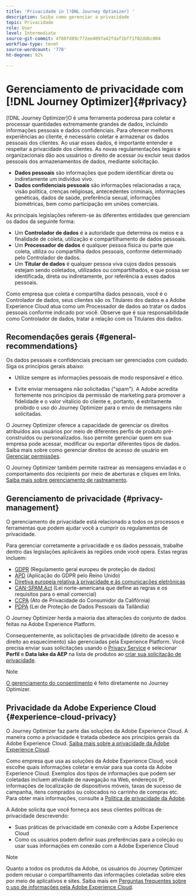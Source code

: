 ```yaml
---
title: 'Privacidade in [!DNL Journey Optimizer] '
description: Saiba como gerenciar a privacidade
topic: Privacidade
role: User
level: Intermediate
source-git-commit: 4f80fd89c772ee4097a42fdaf1bff1f02ddbc004
workflow-type: tm+mt
source-wordcount: '778'
ht-degree: 92%

---
```



# Gerenciamento de privacidade com [!DNL Journey Optimizer]{#privacy}

[!DNL Journey Optimizer]O é uma ferramenta poderosa para coletar e processar quantidades extremamente grandes de dados, incluindo informações pessoais e dados confidenciais. Para oferecer melhores experiências ao cliente, é necessário coletar e armazenar os dados pessoais dos clientes. Ao usar esses dados, é importante entender e respeitar a privacidade dos clientes. As novas regulamentações legais e organizacionais dão aos usuários o direito de acessar ou excluir seus dados pessoais dos armazenamentos de dados, mediante solicitação.

* **Dados pessoais** são informações que podem identificar direta ou indiretamente um indivíduo vivo.
* **Dados confidenciais pessoais** são informações relacionadas a raça, visão política, crenças religiosas, antecedentes criminais, informações genéticas, dados de saúde, preferência sexual, informações biométricas, bem como participação em uniões comerciais.

As principais legislações referem-se às diferentes entidades que gerenciam os dados da seguinte forma:

* Um **Controlador de dados** é a autoridade que determina os meios e a finalidade de coleta, utilização e compartilhamento de dados pessoais.
* Um **Processador de dados** é qualquer pessoa física ou parte que coleta, utiliza ou compartilha dados pessoais, conforme determinado pelo Controlador de dados.
* Um **Titular de dados** é qualquer pessoa viva cujos dados pessoais estejam sendo coletados, utilizados ou compartilhados, e que possa ser identificada, direta ou indiretamente, por referência a esses dados pessoais.

Como empresa que coleta e compartilha dados pessoais, você é o Controlador de dados, seus clientes são os Titulares dos dados e a Adobe Experience Cloud atua como um Processador de dados ao tratar os dados pessoais conforme indicado por você. Observe que é sua responsabilidade como Controlador de dados, tratar a relação com os Titulares dos dados.

## Recomendações gerais {#general-recommendations}

Os dados pessoais e confidenciais precisam ser gerenciados com cuidado. Siga os princípios gerais abaixo:

* Utilize sempre as informações pessoais de modo responsável e ético.

* Evite enviar mensagens não solicitadas (&quot;spam&quot;). A Adobe acredita fortemente nos princípios da permissão de marketing para promover a fidelidade e o valor vitalício do cliente e, portanto, é estritamente proibido o uso do Journey Optimizer para o envio de mensagens não solicitadas.

O Journey Optimizer oferece a capacidade de gerenciar os direitos atribuídos aos usuários por meio de diferentes perfis de produto pré-construídos ou personalizados. Isso permite gerenciar quem em sua empresa pode acessar, modificar ou exportar diferentes tipos de dados. Saiba mais sobre como gerenciar direitos de acesso de usuário em [Gerenciar permissões](administration/permissions.md).

O Journey Optimizer também permite rastrear as mensagens enviadas e o comportamento dos recipients por meio de aberturas e cliques em links. [Saiba mais sobre gerenciamento de rastreamento](message-tracking.md).

## Gerenciamento de privacidade {#privacy-management}

O gerenciamento de privacidade está relacionado a todos os processos e ferramentas que podem ajudar você a cumprir os regulamentos de privacidade.

Para gerenciar corretamente a privacidade e os dados pessoais, trabalhe dentro das legislações aplicáveis às regiões onde você opera. Estas regras incluem:

* [GDPR](https://ec.europa.eu/info/law/law-topic/data-protection/reform/what-does-general-data-protection-regulation-gdpr-govern_en) (Regulamento geral europeu de proteção de dados)
* [APD](https://www.gov.uk/data-protection) (Aplicação do GDPR pelo Reino Unido)
* [Diretiva europeia relativa à privacidade e às comunicações eletrônicas](https://eur-lex.europa.eu/legal-content/EN/TXT/?uri=CELEX:02002L0058-20091219)
* [CAN-SPAM Act](https://www.ftc.gov/tips-advice/business-center/guidance/can-spam-act-compliance-guide-business) (Lei norte-americana que define as regras e os requisitos para o email comercial)
* [CCPA](https://leginfo.legislature.ca.gov/faces/codes_displayText.xhtml?lawCode=CIV&amp;division=3.&amp;title=1.81.5.&amp;part=4.&amp;chapter=&amp;article=) (Ato de Privacidade do Consumidor da Califórnia)
* [PDPA](https://secureprivacy.ai/thailand-pdpa-summary-what-businesses-need-to-know/) (Lei de Proteção de Dados Pessoais da Tailândia)

O Journey Optimizer herda a maioria das alterações do conjunto de dados feitas na Adobe Experience Platform.

Consequentemente, as solicitações de privacidade (direito de acesso e direito ao esquecimento) são gerenciadas pela Experience Platform. Você precisa enviar suas solicitações usando o [Privacy Service](https://experienceleague.adobe.com/docs/experience-platform/privacy/home.html?lang=pt-BR) e selecionar **Perfil** e **Data lake da AEP** na lista de produtos ao [criar sua solicitação de privacidade](https://experienceleague.adobe.com/docs/experience-platform/privacy/ui/user-guide.html?lang=br#request-builder). <!--https://experienceleague.adobe.com/docs/experience-platform/privacy/home.html?lang=en).-->

>[!NOTE]
>
>[O gerenciamento do consentimento](../../help/using/consent.md) é feito diretamente no Journey Optimizer.

## Privacidade da Adobe Experience Cloud {#experience-cloud-privacy}

O Journey Optimizer faz parte das soluções da Adobe Experience Cloud. A maneira como a privacidade é tratada obedece aos princípios gerais da Adobe Experience Cloud. [Saiba mais sobre a privacidade da Adobe Experience Cloud](https://www.adobe.com/br/privacy/marketing-cloud.html).

Como empresa que usa as soluções da Adobe Experience Cloud, você escolhe quais informações coletar e enviar para sua conta da Adobe Experience Cloud. Exemplos dos tipos de informações que podem ser coletadas incluem atividade de navegação na Web, endereços IP, informações de localização de dispositivos móveis, taxas de sucesso de campanha, itens comprados ou colocados no carrinho de compras etc. Para obter mais informações, consulte a [Política de privacidade da Adobe](https://www.adobe.com/br/privacy/policy.html).

A Adobe solicita que você forneça aos seus clientes políticas de privacidade descrevendo:

* Suas práticas de privacidade em conexão com a Adobe Experience Cloud
* Como os usuários podem definir suas preferências para a coleção ou usar suas informações em conexão com a Adobe Experience Cloud

>[!NOTE]
>
>Quanto a todos os produtos da Adobe, os usuários do Journey Optimizer podem recusar o compartilhamento das informações coletadas sobre eles por meio de aplicativos e sites. Saiba mais em [Perguntas frequentes sobre o uso de informações pela Adobe Experience Cloud](https://www.adobe.com/br/privacy/experience-cloud-usage-info-faq.html).

<!--Because Journey Optimizer integrates with Adobe Experience Platform, where audiences are transferred from one system to another, you need to pay extra care to personal data protection.-->
